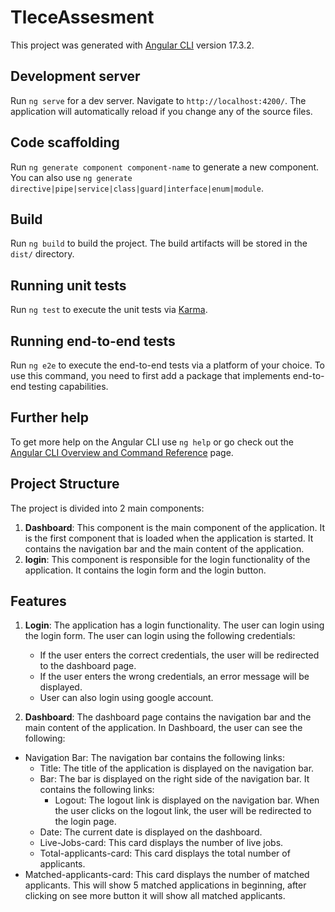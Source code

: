 # TleceAssesment

This project was generated with [Angular CLI](https://github.com/angular/angular-cli) version 17.3.2.

## Development server

Run `ng serve` for a dev server. Navigate to `http://localhost:4200/`. The application will automatically reload if you change any of the source files.

## Code scaffolding

Run `ng generate component component-name` to generate a new component. You can also use `ng generate directive|pipe|service|class|guard|interface|enum|module`.

## Build

Run `ng build` to build the project. The build artifacts will be stored in the `dist/` directory.

## Running unit tests

Run `ng test` to execute the unit tests via [Karma](https://karma-runner.github.io).

## Running end-to-end tests

Run `ng e2e` to execute the end-to-end tests via a platform of your choice. To use this command, you need to first add a package that implements end-to-end testing capabilities.

## Further help

To get more help on the Angular CLI use `ng help` or go check out the [Angular CLI Overview and Command Reference](https://angular.io/cli) page.

## Project Structure

The project is divided into 2 main components:
1. **Dashboard**: This component is the main component of the application. It is the first component that is loaded when the application is started. It contains the navigation bar and the main content of the application.
2. **login**: This component is responsible for the login functionality of the application. It contains the login form and the login button.

## Features

1. **Login**: The application has a login functionality. The user can login using the login form. The user can login using the following credentials:
    - If the user enters the correct credentials, the user will be redirected to the dashboard page.
    - If the user enters the wrong credentials, an error message will be displayed.
    - User can also login using google account.

2. **Dashboard**: The dashboard page contains the navigation bar and the main content of the application. In Dashboard, the user can see the following:
  - Navigation Bar: The navigation bar contains the following links:
    - Title: The title of the application is displayed on the navigation bar.
    - Bar: The bar is displayed on the right side of the navigation bar. It contains the following links:
      - Logout: The logout link is displayed on the navigation bar. When the user clicks on the logout link, the user will be redirected to the login page.
    - Date: The current date is displayed on the dashboard.
    - Live-Jobs-card: This card displays the number of live jobs.
    - Total-applicants-card: This card displays the total number of applicants.
  - Matched-applicants-card: This card displays the number of matched applicants. This will show 5 matched applications in beginning, after clicking on see more button it will show all matched applicants.
